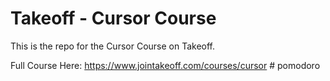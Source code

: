 # Takeoff - Cursor Course

This is the repo for the Cursor Course on Takeoff.

Full Course Here: https://www.jointakeoff.com/courses/cursor
#   p o m o d o r o  
 